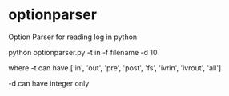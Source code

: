 optionparser
============

Option Parser for reading log in python


python optionparser.py -t in -f filename -d 10

where -t can have ['in', 'out', 'pre', 'post', 'fs', 'ivrin', 'ivrout', 'all']

-d can have integer only
